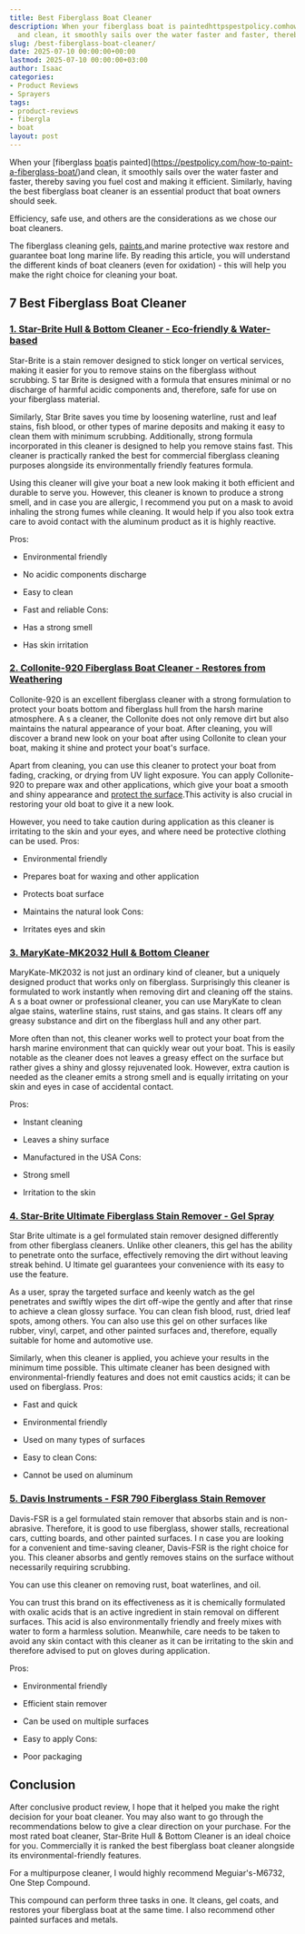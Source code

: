 ```yaml
---
title: Best Fiberglass Boat Cleaner
description: When your fiberglass boat is paintedhttpspestpolicy.comhow-to-paint-a-fiberglass-boat
  and clean, it smoothly sails over the water faster and faster, thereby...
slug: /best-fiberglass-boat-cleaner/
date: 2025-07-10 00:00:00+00:00
lastmod: 2025-07-10 00:00:00+03:00
author: Isaac
categories:
- Product Reviews
- Sprayers
tags:
- product-reviews
- fibergla
- boat
layout: post
---
```

When your [fiberglass [boat](https://pestpolicy.com/best-paint-for-fiberglass-boats/)is painted](https://pestpolicy.com/how-to-paint-a-fiberglass-boat/)and clean, it smoothly sails over the water faster and faster, thereby saving you fuel cost and making it efficient. Similarly, having the best fiberglass boat cleaner is an essential product that boat owners should seek.

Efficiency, safe use, and others are the considerations as we chose our boat cleaners.

The fiberglass cleaning gels, [paints](https://pestpolicy.com/best-paint-for-fiberglass-boats/),and marine protective wax restore and guarantee boat long marine life. By reading this article, you will understand the different kinds of boat cleaners (even for oxidation) - this will help you make the right choice for cleaning your boat.

##  7 Best Fiberglass Boat Cleaner

###  [1. Star-Brite Hull & Bottom Cleaner - Eco-friendly & Water-based](https://www.amazon.com/dp/B00U2JBSI2/?tag=p-policy-20)

Star-Brite is a stain remover designed to stick longer on vertical services, making it easier for you to remove stains on the fiberglass without scrubbing. S tar Brite is designed with a formula that ensures minimal or no discharge of harmful acidic components and, therefore, safe for use on your fiberglass material.

Similarly, Star Brite saves you time by loosening waterline, rust and leaf stains, fish blood, or other types of marine deposits and making it easy to clean them with minimum scrubbing. Additionally, strong formula incorporated in this cleaner is designed to help you remove stains fast. This cleaner is practically ranked the best for commercial fiberglass cleaning purposes alongside its environmentally friendly features formula.

Using this cleaner will give your boat a new look making it both efficient and durable to serve you. However, this cleaner is known to produce a strong smell, and in case you are allergic, I recommend you put on a mask to avoid inhaling the strong fumes while cleaning. It would help if you also took extra care to avoid contact with the aluminum product as it is highly reactive.

Pros:

- Environmental friendly

- No acidic components discharge

- Easy to clean

- Fast and reliable Cons:

- Has a strong smell

- Has skin irritation

###  [2. Collonite-920 Fiberglass Boat Cleaner - Restores from Weathering](https://www.amazon.com/dp/B009VQDWRW/?tag=p-policy-20)

Collonite-920 is an excellent fiberglass cleaner with a strong formulation to protect your boats bottom and fiberglass hull from the harsh marine atmosphere. A s a cleaner, the Collonite does not only remove dirt but also maintains the natural appearance of your boat. After cleaning, you will discover a brand new look on your boat after using Collonite to clean your boat, making it shine and protect your boat's surface.

Apart from cleaning, you can use this cleaner to protect your boat from fading, cracking, or drying from UV light exposure. You can apply Collonite-920 to prepare wax and other applications, which give your boat a smooth and shiny appearance and [protect the surface](https://pestpolicy.com/best-boat-bottom-paint-for-speed/).This activity is also crucial in restoring your old boat to give it a new look.

However, you need to take caution during application as this cleaner is irritating to the skin and your eyes, and where need be protective clothing can be used.
Pros:

- Environmental friendly

- Prepares boat for waxing and other application

- Protects boat surface

- Maintains the natural look Cons:

- Irritates eyes and skin

###  [3. MaryKate-MK2032 Hull & Bottom Cleaner](https://www.amazon.com/dp/B0000AXNNA/?tag=p-policy-20)

MaryKate-MK2032 is not just an ordinary kind of cleaner, but a uniquely designed product that works only on fiberglass. Surprisingly this cleaner is formulated to work instantly when removing dirt and cleaning off the stains. A s a boat owner or professional cleaner, you can use MaryKate to clean algae stains, waterline stains, rust stains, and gas stains. It clears off any greasy substance and dirt on the fiberglass hull and any other part.

More often than not, this cleaner works well to protect your boat from the harsh marine environment that can quickly wear out your boat. This is easily notable as the cleaner does not leaves a greasy effect on the surface but rather gives a shiny and glossy rejuvenated look. However, extra caution is needed as the cleaner emits a strong smell and is equally irritating on your skin and eyes in case of accidental contact.

Pros:

- Instant cleaning

- Leaves a shiny surface

- Manufactured in the USA Cons:

- Strong smell

- Irritation to the skin

###  [4. Star-Brite Ultimate Fiberglass Stain Remover - Gel Spray](https://www.amazon.com/dp/B07BKVYQFX/?tag=p-policy-20)

Star Brite ultimate is a gel formulated stain remover designed differently from other fiberglass cleaners. Unlike other cleaners, this gel has the ability to penetrate onto the surface, effectively removing the dirt without leaving streak behind. U ltimate gel guarantees your convenience with its easy to use the feature.

As a user, spray the targeted surface and keenly watch as the gel penetrates and swiftly wipes the dirt off-wipe the gently and after that rinse to achieve a clean glossy surface. You can clean fish blood, rust, dried leaf spots, among others. You can also use this gel on other surfaces like rubber, vinyl, carpet, and other painted surfaces and, therefore, equally suitable for home and automotive use.

Similarly, when this cleaner is applied, you achieve your results in the minimum time possible. This ultimate cleaner has been designed with environmental-friendly features and does not emit caustics acids; it can be used on fiberglass.
Pros:

- Fast and quick

- Environmental friendly

- Used on many types of surfaces

- Easy to clean Cons:

- Cannot be used on aluminum

###  [5. Davis Instruments - FSR 790 Fiberglass Stain Remover](https://www.amazon.com/dp/B001446K4G/?tag=p-policy-20)

Davis-FSR is a gel formulated stain remover that absorbs stain and is non-abrasive. Therefore, it is good to use fiberglass, shower stalls, recreational cars, cutting boards, and other painted surfaces. I n case you are looking for a convenient and time-saving cleaner, Davis-FSR is the right choice for you. This cleaner absorbs and gently removes stains on the surface without necessarily requiring scrubbing.

You can use this cleaner on removing rust, boat waterlines, and oil.

You can trust this brand on its effectiveness as it is chemically formulated with oxalic acids that is an active ingredient in stain removal on different surfaces. This acid is also environmentally friendly and freely mixes with water to form a harmless solution. Meanwhile, care needs to be taken to avoid any skin contact with this cleaner as it can be irritating to the skin and therefore advised to put on gloves during application.

Pros:

- Environmental friendly

- Efficient stain remover

- Can be used on multiple surfaces

- Easy to apply Cons:

- Poor packaging

##  Conclusion

After conclusive product review, I hope that it helped you make the right decision for your boat cleaner. You may also want to go through the recommendations below to give a clear direction on your purchase. For the most rated boat cleaner, Star-Brite Hull & Bottom Cleaner is an ideal choice for you. Commercially it is ranked the best fiberglass boat cleaner alongside its environmental-friendly features.

For a multipurpose cleaner, I would highly recommend Meguiar's-M6732, One Step Compound.

This compound can perform three tasks in one. It cleans, gel coats, and restores your fiberglass boat at the same time. I also recommend other painted surfaces and metals.
